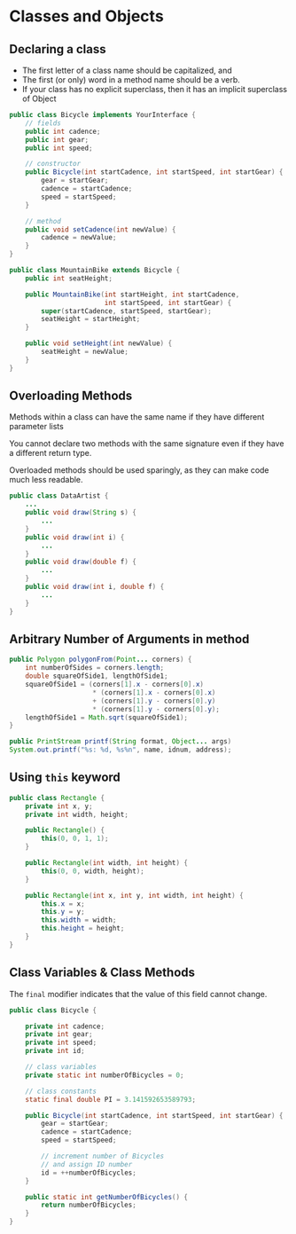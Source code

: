 # Classes and Objects

## Declaring a class

- The first letter of a class name should be capitalized, and
- The first (or only) word in a method name should be a verb.
- If your class has no explicit superclass, then it has an implicit superclass of Object

```java
public class Bicycle implements YourInterface {
    // fields
    public int cadence;
    public int gear;
    public int speed;

    // constructor
    public Bicycle(int startCadence, int startSpeed, int startGear) {
        gear = startGear;
        cadence = startCadence;
        speed = startSpeed;
    }

    // method
    public void setCadence(int newValue) {
        cadence = newValue;
    }
}

public class MountainBike extends Bicycle {
    public int seatHeight;

    public MountainBike(int startHeight, int startCadence,
                        int startSpeed, int startGear) {
        super(startCadence, startSpeed, startGear);
        seatHeight = startHeight;
    }

    public void setHeight(int newValue) {
        seatHeight = newValue;
    }
}
```

## Overloading Methods

Methods within a class can have the same name if they have different parameter lists

You cannot declare two methods with the same signature even if they have a different return type.

Overloaded methods should be used sparingly, as they can make code much less readable.

```java
public class DataArtist {
    ...
    public void draw(String s) {
        ...
    }
    public void draw(int i) {
        ...
    }
    public void draw(double f) {
        ...
    }
    public void draw(int i, double f) {
        ...
    }
}
```

## Arbitrary Number of Arguments in method

```java
public Polygon polygonFrom(Point... corners) {
    int numberOfSides = corners.length;
    double squareOfSide1, lengthOfSide1;
    squareOfSide1 = (corners[1].x - corners[0].x)
                     * (corners[1].x - corners[0].x)
                     + (corners[1].y - corners[0].y)
                     * (corners[1].y - corners[0].y);
    lengthOfSide1 = Math.sqrt(squareOfSide1);
}

public PrintStream printf(String format, Object... args)
System.out.printf("%s: %d, %s%n", name, idnum, address);
```


## Using `this` keyword

```java
public class Rectangle {
    private int x, y;
    private int width, height;

    public Rectangle() {
        this(0, 0, 1, 1);
    }

    public Rectangle(int width, int height) {
        this(0, 0, width, height);
    }

    public Rectangle(int x, int y, int width, int height) {
        this.x = x;
        this.y = y;
        this.width = width;
        this.height = height;
    }
}
```

## Class Variables & Class Methods

The `final` modifier indicates that the value of this field cannot change.

```java
public class Bicycle {

    private int cadence;
    private int gear;
    private int speed;
    private int id;

    // class variables
    private static int numberOfBicycles = 0;

    // class constants
    static final double PI = 3.141592653589793;

    public Bicycle(int startCadence, int startSpeed, int startGear) {
        gear = startGear;
        cadence = startCadence;
        speed = startSpeed;

        // increment number of Bicycles
        // and assign ID number
        id = ++numberOfBicycles;
    }

    public static int getNumberOfBicycles() {
        return numberOfBicycles;
    }
}
```
